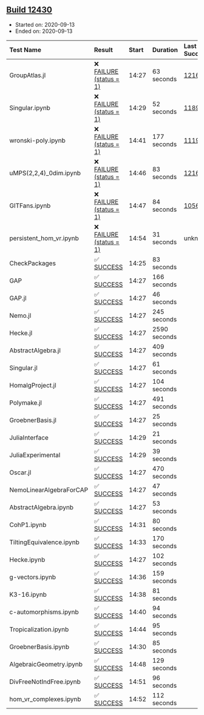 ## [Build 12430](https://oscarci.mathematik.uni-kl.de/job/oscar/12430/)

* Started on: 2020-09-13
* Ended on: 2020-09-13

| Test Name    | Result | Start | Duration | Last Success | First Failure |
|:-------------|:-------|:------|:---------|:-------------|:--------------|
| GroupAtlas.jl | ❌ [FAILURE (status = 1)](https://oscarci.mathematik.uni-kl.de/job/oscar/12430/artifact/logs/build-12430/GroupAtlas.jl.log) | 14:27 | 63 seconds | [12167](https://oscarci.mathematik.uni-kl.de/job/oscar/12167/) | [12168](https://oscarci.mathematik.uni-kl.de/job/oscar/12168/) |
| Singular.ipynb | ❌ [FAILURE (status = 1)](https://oscarci.mathematik.uni-kl.de/job/oscar/12430/artifact/logs/build-12430/Singular.ipynb.log) | 14:29 | 52 seconds | [11893](https://oscarci.mathematik.uni-kl.de/job/oscar/11893/) | [11894](https://oscarci.mathematik.uni-kl.de/job/oscar/11894/) |
| wronski-poly.ipynb | ❌ [FAILURE (status = 1)](https://oscarci.mathematik.uni-kl.de/job/oscar/12430/artifact/logs/build-12430/wronski-poly.ipynb.log) | 14:41 | 177 seconds | [11192](https://oscarci.mathematik.uni-kl.de/job/oscar/11192/) | [11193](https://oscarci.mathematik.uni-kl.de/job/oscar/11193/) |
| uMPS(2,2,4)_0dim.ipynb | ❌ [FAILURE (status = 1)](https://oscarci.mathematik.uni-kl.de/job/oscar/12430/artifact/logs/build-12430/uMPS-2-2-4-_0dim.ipynb.log) | 14:46 | 83 seconds | [12167](https://oscarci.mathematik.uni-kl.de/job/oscar/12167/) | [12168](https://oscarci.mathematik.uni-kl.de/job/oscar/12168/) |
| GITFans.ipynb | ❌ [FAILURE (status = 1)](https://oscarci.mathematik.uni-kl.de/job/oscar/12430/artifact/logs/build-12430/GITFans.ipynb.log) | 14:47 | 84 seconds | [10566](https://oscarci.mathematik.uni-kl.de/job/oscar/10566/) | [10567](https://oscarci.mathematik.uni-kl.de/job/oscar/10567/) |
| persistent_hom_vr.ipynb | ❌ [FAILURE (status = 1)](https://oscarci.mathematik.uni-kl.de/job/oscar/12430/artifact/logs/build-12430/persistent_hom_vr.ipynb.log) | 14:54 | 31 seconds | unknown | unknown |
| CheckPackages | ✅ [SUCCESS](https://oscarci.mathematik.uni-kl.de/job/oscar/12430/artifact/logs/build-12430/CheckPackages.log) | 14:25 | 83 seconds |  |  |
| GAP | ✅ [SUCCESS](https://oscarci.mathematik.uni-kl.de/job/oscar/12430/artifact/logs/build-12430/GAP.log) | 14:27 | 166 seconds |  |  |
| GAP.jl | ✅ [SUCCESS](https://oscarci.mathematik.uni-kl.de/job/oscar/12430/artifact/logs/build-12430/GAP.jl.log) | 14:27 | 46 seconds |  |  |
| Nemo.jl | ✅ [SUCCESS](https://oscarci.mathematik.uni-kl.de/job/oscar/12430/artifact/logs/build-12430/Nemo.jl.log) | 14:27 | 245 seconds |  |  |
| Hecke.jl | ✅ [SUCCESS](https://oscarci.mathematik.uni-kl.de/job/oscar/12430/artifact/logs/build-12430/Hecke.jl.log) | 14:27 | 2590 seconds |  |  |
| AbstractAlgebra.jl | ✅ [SUCCESS](https://oscarci.mathematik.uni-kl.de/job/oscar/12430/artifact/logs/build-12430/AbstractAlgebra.jl.log) | 14:27 | 409 seconds |  |  |
| Singular.jl | ✅ [SUCCESS](https://oscarci.mathematik.uni-kl.de/job/oscar/12430/artifact/logs/build-12430/Singular.jl.log) | 14:27 | 61 seconds |  |  |
| HomalgProject.jl | ✅ [SUCCESS](https://oscarci.mathematik.uni-kl.de/job/oscar/12430/artifact/logs/build-12430/HomalgProject.jl.log) | 14:27 | 104 seconds |  |  |
| Polymake.jl | ✅ [SUCCESS](https://oscarci.mathematik.uni-kl.de/job/oscar/12430/artifact/logs/build-12430/Polymake.jl.log) | 14:27 | 491 seconds |  |  |
| GroebnerBasis.jl | ✅ [SUCCESS](https://oscarci.mathematik.uni-kl.de/job/oscar/12430/artifact/logs/build-12430/GroebnerBasis.jl.log) | 14:27 | 25 seconds |  |  |
| JuliaInterface | ✅ [SUCCESS](https://oscarci.mathematik.uni-kl.de/job/oscar/12430/artifact/logs/build-12430/JuliaInterface.log) | 14:29 | 21 seconds |  |  |
| JuliaExperimental | ✅ [SUCCESS](https://oscarci.mathematik.uni-kl.de/job/oscar/12430/artifact/logs/build-12430/JuliaExperimental.log) | 14:29 | 39 seconds |  |  |
| Oscar.jl | ✅ [SUCCESS](https://oscarci.mathematik.uni-kl.de/job/oscar/12430/artifact/logs/build-12430/Oscar.jl.log) | 14:27 | 470 seconds |  |  |
| NemoLinearAlgebraForCAP | ✅ [SUCCESS](https://oscarci.mathematik.uni-kl.de/job/oscar/12430/artifact/logs/build-12430/NemoLinearAlgebraForCAP.log) | 14:27 | 47 seconds |  |  |
| AbstractAlgebra.ipynb | ✅ [SUCCESS](https://oscarci.mathematik.uni-kl.de/job/oscar/12430/artifact/logs/build-12430/AbstractAlgebra.ipynb.log) | 14:27 | 53 seconds |  |  |
| CohP1.ipynb | ✅ [SUCCESS](https://oscarci.mathematik.uni-kl.de/job/oscar/12430/artifact/logs/build-12430/CohP1.ipynb.log) | 14:31 | 80 seconds |  |  |
| TiltingEquivalence.ipynb | ✅ [SUCCESS](https://oscarci.mathematik.uni-kl.de/job/oscar/12430/artifact/logs/build-12430/TiltingEquivalence.ipynb.log) | 14:33 | 170 seconds |  |  |
| Hecke.ipynb | ✅ [SUCCESS](https://oscarci.mathematik.uni-kl.de/job/oscar/12430/artifact/logs/build-12430/Hecke.ipynb.log) | 14:27 | 102 seconds |  |  |
| g-vectors.ipynb | ✅ [SUCCESS](https://oscarci.mathematik.uni-kl.de/job/oscar/12430/artifact/logs/build-12430/g-vectors.ipynb.log) | 14:36 | 159 seconds |  |  |
| K3-16.ipynb | ✅ [SUCCESS](https://oscarci.mathematik.uni-kl.de/job/oscar/12430/artifact/logs/build-12430/K3-16.ipynb.log) | 14:38 | 81 seconds |  |  |
| c-automorphisms.ipynb | ✅ [SUCCESS](https://oscarci.mathematik.uni-kl.de/job/oscar/12430/artifact/logs/build-12430/c-automorphisms.ipynb.log) | 14:40 | 94 seconds |  |  |
| Tropicalization.ipynb | ✅ [SUCCESS](https://oscarci.mathematik.uni-kl.de/job/oscar/12430/artifact/logs/build-12430/Tropicalization.ipynb.log) | 14:44 | 95 seconds |  |  |
| GroebnerBasis.ipynb | ✅ [SUCCESS](https://oscarci.mathematik.uni-kl.de/job/oscar/12430/artifact/logs/build-12430/GroebnerBasis.ipynb.log) | 14:30 | 85 seconds |  |  |
| AlgebraicGeometry.ipynb | ✅ [SUCCESS](https://oscarci.mathematik.uni-kl.de/job/oscar/12430/artifact/logs/build-12430/AlgebraicGeometry.ipynb.log) | 14:48 | 129 seconds |  |  |
| DivFreeNotIndFree.ipynb | ✅ [SUCCESS](https://oscarci.mathematik.uni-kl.de/job/oscar/12430/artifact/logs/build-12430/DivFreeNotIndFree.ipynb.log) | 14:51 | 96 seconds |  |  |
| hom_vr_complexes.ipynb | ✅ [SUCCESS](https://oscarci.mathematik.uni-kl.de/job/oscar/12430/artifact/logs/build-12430/hom_vr_complexes.ipynb.log) | 14:52 | 112 seconds |  |  |
